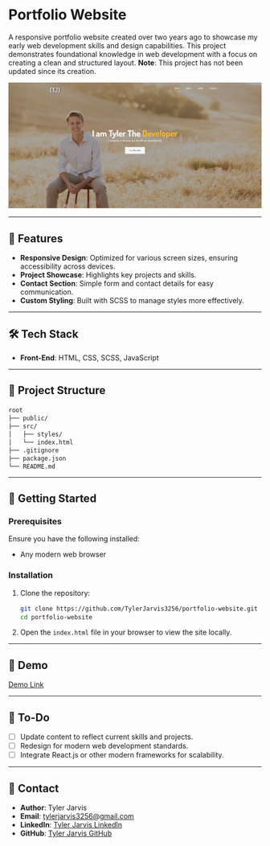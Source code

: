 # Portfolio Website

A responsive portfolio website created over two years ago to showcase my early web development skills and design capabilities. This project demonstrates foundational knowledge in web development with a focus on creating a clean and structured layout. **Note**: This project has not been updated since its creation.

![Portfolio Website Screenshot](./portfolio-screenshot.png)

---

## 🚀 Features
- **Responsive Design**: Optimized for various screen sizes, ensuring accessibility across devices.
- **Project Showcase**: Highlights key projects and skills.
- **Contact Section**: Simple form and contact details for easy communication.
- **Custom Styling**: Built with SCSS to manage styles more effectively.

---

## 🛠️ Tech Stack
- **Front-End**: HTML, CSS, SCSS, JavaScript

---

## 📂 Project Structure
```
root
├── public/
├── src/
│   ├── styles/
│   └── index.html
├── .gitignore
├── package.json
└── README.md
```

---

## 🚀 Getting Started

### Prerequisites
Ensure you have the following installed:
- Any modern web browser

### Installation
1. Clone the repository:
   ```bash
   git clone https://github.com/TylerJarvis3256/portfolio-website.git
   cd portfolio-website
   ```

2. Open the `index.html` file in your browser to view the site locally.

---

## 🌟 Demo
[Demo Link](https://tylerjarvis-portfolio-demo.netlify.app/)

---

## 📝 To-Do
- [ ] Update content to reflect current skills and projects.
- [ ] Redesign for modern web development standards.
- [ ] Integrate React.js or other modern frameworks for scalability.

---

## 💬 Contact
- **Author**: Tyler Jarvis
- **Email**: tylerjarvis3256@gmail.com
- **LinkedIn**: [Tyler Jarvis LinkedIn](https://linkedin.com/in/tyler-jarvis-b8a72023b)
- **GitHub**: [Tyler Jarvis GitHub](https://github.com/TylerJarvis3256)
